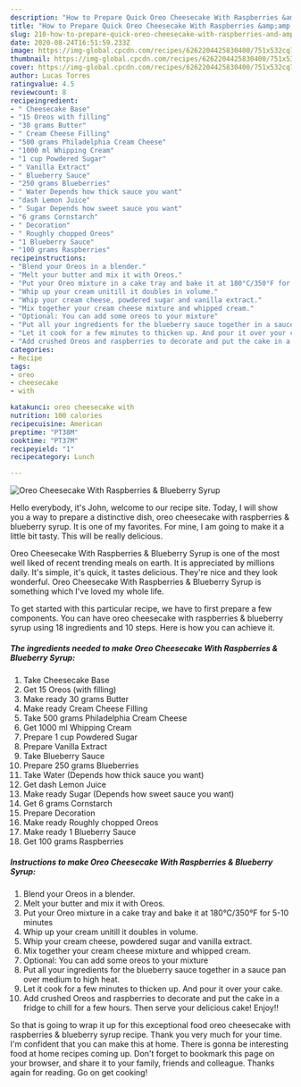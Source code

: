 ```yaml
---
description: "How to Prepare Quick Oreo Cheesecake With Raspberries &amp;amp; Blueberry Syrup"
title: "How to Prepare Quick Oreo Cheesecake With Raspberries &amp;amp; Blueberry Syrup"
slug: 210-how-to-prepare-quick-oreo-cheesecake-with-raspberries-and-amp-blueberry-syrup
date: 2020-08-24T16:51:59.233Z
image: https://img-global.cpcdn.com/recipes/6262204425830400/751x532cq70/oreo-cheesecake-with-raspberries-blueberry-syrup-recipe-main-photo.jpg
thumbnail: https://img-global.cpcdn.com/recipes/6262204425830400/751x532cq70/oreo-cheesecake-with-raspberries-blueberry-syrup-recipe-main-photo.jpg
cover: https://img-global.cpcdn.com/recipes/6262204425830400/751x532cq70/oreo-cheesecake-with-raspberries-blueberry-syrup-recipe-main-photo.jpg
author: Lucas Torres
ratingvalue: 4.5
reviewcount: 8
recipeingredient:
- " Cheesecake Base"
- "15 Oreos with filling"
- "30 grams Butter"
- " Cream Cheese Filling"
- "500 grams Philadelphia Cream Cheese"
- "1000 ml Whipping Cream"
- "1 cup Powdered Sugar"
- " Vanilla Extract"
- " Blueberry Sauce"
- "250 grams Blueberries"
- " Water Depends how thick sauce you want"
- "dash Lemon Juice"
- " Sugar Depends how sweet sauce you want"
- "6 grams Cornstarch"
- " Decoration"
- " Roughly chopped Oreos"
- "1 Blueberry Sauce"
- "100 grams Raspberries"
recipeinstructions:
- "Blend your Oreos in a blender."
- "Melt your butter and mix it with Oreos."
- "Put your Oreo mixture in a cake tray and bake it at 180°C/350°F for 5-10 minutes"
- "Whip up your cream unitill it doubles in volume."
- "Whip your cream cheese, powdered sugar and vanilla extract."
- "Mix together your cream cheese mixture and whipped cream."
- "Optional: You can add some oreos to your mixture"
- "Put all your ingredients for the blueberry sauce together in a sauce pan over medium to high heat."
- "Let it cook for a few minutes to thicken up. And pour it over your cake."
- "Add crushed Oreos and raspberries to decorate and put the cake in a fridge to chill for a few hours. Then serve your delicious cake! Enjoy!!"
categories:
- Recipe
tags:
- oreo
- cheesecake
- with

katakunci: oreo cheesecake with 
nutrition: 100 calories
recipecuisine: American
preptime: "PT38M"
cooktime: "PT37M"
recipeyield: "1"
recipecategory: Lunch

---
```



![Oreo Cheesecake With Raspberries &amp; Blueberry Syrup](https://img-global.cpcdn.com/recipes/6262204425830400/751x532cq70/oreo-cheesecake-with-raspberries-blueberry-syrup-recipe-main-photo.jpg)

Hello everybody, it's John, welcome to our recipe site. Today, I will show you a way to prepare a distinctive dish, oreo cheesecake with raspberries &amp; blueberry syrup. It is one of my favorites. For mine, I am going to make it a little bit tasty. This will be really delicious.



Oreo Cheesecake With Raspberries &amp; Blueberry Syrup is one of the most well liked of recent trending meals on earth. It is appreciated by millions daily. It's simple, it's quick, it tastes delicious. They're nice and they look wonderful. Oreo Cheesecake With Raspberries &amp; Blueberry Syrup is something which I've loved my whole life.


To get started with this particular recipe, we have to first prepare a few components. You can have oreo cheesecake with raspberries &amp; blueberry syrup using 18 ingredients and 10 steps. Here is how you can achieve it.

<!--inarticleads1-->

##### The ingredients needed to make Oreo Cheesecake With Raspberries &amp; Blueberry Syrup:

1. Take  Cheesecake Base
1. Get 15 Oreos (with filling)
1. Make ready 30 grams Butter
1. Make ready  Cream Cheese Filling
1. Take 500 grams Philadelphia Cream Cheese
1. Get 1000 ml Whipping Cream
1. Prepare 1 cup Powdered Sugar
1. Prepare  Vanilla Extract
1. Take  Blueberry Sauce
1. Prepare 250 grams Blueberries
1. Take  Water (Depends how thick sauce you want)
1. Get dash Lemon Juice
1. Make ready  Sugar (Depends how sweet sauce you want)
1. Get 6 grams Cornstarch
1. Prepare  Decoration
1. Make ready  Roughly chopped Oreos
1. Make ready 1 Blueberry Sauce
1. Get 100 grams Raspberries




<!--inarticleads2-->

##### Instructions to make Oreo Cheesecake With Raspberries &amp; Blueberry Syrup:

1. Blend your Oreos in a blender.
1. Melt your butter and mix it with Oreos.
1. Put your Oreo mixture in a cake tray and bake it at 180°C/350°F for 5-10 minutes
1. Whip up your cream unitill it doubles in volume.
1. Whip your cream cheese, powdered sugar and vanilla extract.
1. Mix together your cream cheese mixture and whipped cream.
1. Optional: You can add some oreos to your mixture
1. Put all your ingredients for the blueberry sauce together in a sauce pan over medium to high heat.
1. Let it cook for a few minutes to thicken up. And pour it over your cake.
1. Add crushed Oreos and raspberries to decorate and put the cake in a fridge to chill for a few hours. Then serve your delicious cake! Enjoy!!




So that is going to wrap it up for this exceptional food oreo cheesecake with raspberries &amp; blueberry syrup recipe. Thank you very much for your time. I'm confident that you can make this at home. There is gonna be interesting food at home recipes coming up. Don't forget to bookmark this page on your browser, and share it to your family, friends and colleague. Thanks again for reading. Go on get cooking!
